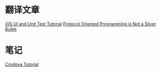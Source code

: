 # 翻译文章

[iOS UI and Unit Test Tutorial](https://github.com/mx-in/notes/blob/master/articles/translate/iOS-UI-and-UnitTest-Tutorial.md)
[Protocol Oriented Programming is Not a Sliver Bullet](https://github.com/mx-in/notes/blob/master/articles/translate/Protocol-Oriented-Programming-is-Not-a-Sliver-Bullet.md)
# 笔记

[Crodova Tutorial](https://github.com/mx-in/notes/blob/master/articles/note/Cordova-Tutorial.md)



